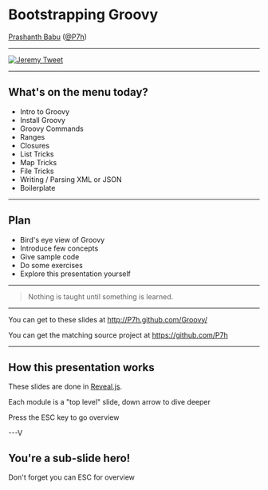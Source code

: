 # Bootstrapping Groovy


[Prashanth Babu](http://P7h.org)  ([@P7h](http://twitter.com/P7h))


---

[![Jeremy Tweet](https://raw.github.com/P7h/P7h.github.io/master/Groovy/img/Tweet_Jeremy.png)](https://twitter.com/jeremyckahn/statuses/322390046491688960)

---

## What's on the menu today?

* Intro to Groovy
* Install Groovy
* Groovy Commands
* Ranges
* Closures
* List Tricks
* Map Tricks
* File Tricks
* Writing / Parsing XML or JSON
* Boilerplate

---

## Plan

* Bird's eye view of Groovy
* Introduce few concepts
* Give sample code
* Do some exercises
* Explore this presentation yourself

---

> Nothing is taught until something is learned.

---

You can get to these slides at http://P7h.github.com/Groovy/

You can get the matching source project at https://github.com/P7h

---

## How this presentation works

These slides are done in [Reveal.js](http://lab.hakim.se/reveal-js/#/).

Each module is a "top level" slide, down arrow to dive deeper

Press the ESC key to go overview

---V

<section data-background="#00ff00">
<h1>You're a sub-slide hero!</h1>
<p>Don't forget you can ESC for overview</p>
</section>

